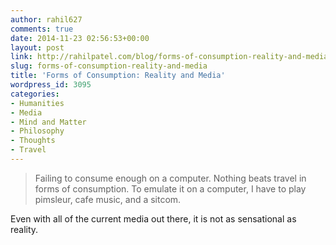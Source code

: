 ```yaml
---
author: rahil627
comments: true
date: 2014-11-23 02:56:53+00:00
layout: post
link: http://rahilpatel.com/blog/forms-of-consumption-reality-and-media/
slug: forms-of-consumption-reality-and-media
title: 'Forms of Consumption: Reality and Media'
wordpress_id: 3095
categories:
- Humanities
- Media
- Mind and Matter
- Philosophy
- Thoughts
- Travel
---
```


<blockquote>Failing to consume enough on a computer. Nothing beats travel in forms of consumption. To emulate it on a computer, I have to play pimsleur, cafe music, and a sitcom.</blockquote>



Even with all of the current media out there, it is not as sensational as reality.
